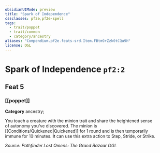 ```yaml
---
obsidianUIMode: preview
title: "Spark of Independence"
cssclasses: pf2e,pf2e-spell
tags:
  - trait/poppet
  - trait/common
  - category/ancestry
aliases: "Compendium.pf2e.feats-srd.Item.FBtm9rZzk0tCQu9H"
license: OGL
---
```

# Spark of Independence `pf2:2`
## Feat 5
### [[poppet]]

**Category** ancestry; 




You touch a creature with the minion trait and share the heightened sense of autonomy you've discovered. The minion is [[Conditions/Quickened|Quickened]] for 1 round and is then temporarily immune for 10 minutes. It can use this extra action to Step, Stride, or Strike.

*Source: Pathfinder Lost Omens: The Grand Bazaar*
*OGL*